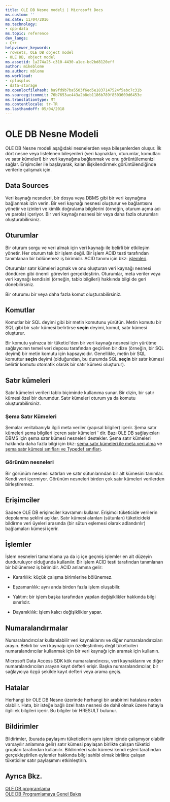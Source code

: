 ```yaml
---
title: OLE DB Nesne modeli | Microsoft Docs
ms.custom: ''
ms.date: 11/04/2016
ms.technology:
- cpp-data
ms.topic: reference
dev_langs:
- C++
helpviewer_keywords:
- rowsets, OLE DB object model
- OLE DB, object model
ms.assetid: 1a274a25-c310-4430-a1ec-bd2bd8120eff
author: mikeblome
ms.author: mblome
ms.workload:
- cplusplus
- data-storage
ms.openlocfilehash: ba9fd9b7ba5503f6ed5e1837147524f5abc7c31b
ms.sourcegitcommit: 76b7653ae443a2b8eb1186b789f8503609d6453e
ms.translationtype: MT
ms.contentlocale: tr-TR
ms.lasthandoff: 05/04/2018
---
```

# <a name="ole-db-object-model"></a>OLE DB Nesne Modeli
OLE DB Nesne modeli aşağıdaki nesnelerden veya bileşenlerden oluşur. İlk dört nesne veya listelenen bileşenleri (veri kaynakları, oturumlar, komutları ve satır kümeleri) bir veri kaynağına bağlanmak ve onu görüntülemenizi sağlar. Erişimciler ile başlayarak, kalan ilişkilendirmek görüntülendiğinde verilerle çalışmak için.  
  
## <a name="data-sources"></a>Data Sources  
 Veri kaynağı nesneleri, bir dosya veya DBMS gibi bir veri kaynağına bağlanmak izin verin. Bir veri kaynağı nesnesi oluşturur ve bağlantısını yönetir ve izinleri ve kimlik doğrulama bilgilerini (örneğin, oturum açma adı ve parola) içeriyor. Bir veri kaynağı nesnesi bir veya daha fazla oturumları oluşturabilirsiniz.  
  
## <a name="sessions"></a>Oturumlar  
 Bir oturum sorgu ve veri almak için veri kaynağı ile belirli bir etkileşim yönetir. Her oturum tek bir işlem değil. Bir işlem ACID testi tarafından tanımlanan bir bölünemez iş birimidir. ACID tanımı için bkz: [işlemleri](#vcconoledbcomponents_transactions).  
  
 Oturumlar satır kümeleri açmak ve onu oluşturan veri kaynağı nesnesi döndüren gibi önemli görevleri gerçekleştirin. Oturumlar, meta veriler veya veri kaynağı kendisini (örneğin, tablo bilgileri) hakkında bilgi de geri dönebilirsiniz.  
  
 Bir oturumu bir veya daha fazla komut oluşturabilirsiniz.  
  
## <a name="commands"></a>Komutlar  
 Komutlar bir SQL deyimi gibi bir metin komutunu yürütün. Metin komutu bir SQL gibi bir satır kümesi belirtirse **seçin** deyimi, komut, satır kümesi oluşturur.  
  
 Bir komutu yalnızca bir tüketici'den bir veri kaynağı nesnesi için yürütme sağlayıcının temel veri deposu tarafından geçirilen bir dize (örneğin, bir SQL deyimi) bir metin komutu için kapsayıcıdır. Genellikle, metin bir SQL komuttur **seçin** deyimi (olduğundan, bu durumda SQL **seçin** bir satır kümesi belirtir komutu otomatik olarak bir satır kümesi oluşturur).  
  
## <a name="rowsets"></a>Satır kümeleri  
 Satır kümeleri verileri tablo biçiminde kullanıma sunar. Bir dizin, bir satır kümesi özel bir durumdur. Satır kümeleri oturum ya da komutu oluşturabilirsiniz.  
  
### <a name="schema-rowsets"></a>Şema Satır Kümeleri  
 Şemalar veritabanıyla ilgili meta veriler (yapısal bilgiler) içerir. Şema satır kümeleri şema bilgileri içeren satır kümeleri ' dir. Bazı OLE DB sağlayıcıları DBMS için şema satır kümesi nesneleri destekler. Şema satır kümeleri hakkında daha fazla bilgi için bkz: [şema satır kümeleri ile meta veri alma](../../data/oledb/obtaining-metadata-with-schema-rowsets.md) ve [şema satır kümesi sınıfları ve Typedef sınıfları](../../data/oledb/schema-rowset-classes-and-typedef-classes.md).  
  
### <a name="view-objects"></a>Görünüm nesneleri  
 Bir görünüm nesnesi satırları ve satır sütunlarından bir alt kümesini tanımlar. Kendi veri içermiyor. Görünüm nesneleri birden çok satır kümeleri verilerden birleştiremez.  
  
## <a name="accessors"></a>Erişimciler  
 Sadece OLE DB erişimciler kavramını kullanır. Erişimci tüketicide verilerin depolanma şeklini açıklar. Satır kümesi alanları (sütunları) tüketicideki bildirme veri üyeleri arasında (bir sütun eşlemesi olarak adlandırılır) bağlamaları kümesi içerir.  
  
##  <a name="vcconoledbcomponents_transactions"></a> İşlemler  
 İşlem nesneleri tamamlama ya da iç içe geçmiş işlemler en alt düzeyin durduruluyor olduğunda kullanılır. Bir işlem ACID testi tarafından tanımlanan bir bölünemez iş birimidir. ACID anlamına gelir:  
  
-   Kararlılık: küçük çalışma birimlerine bölünemez.  
  
-   Eşzamanlılık: aynı anda birden fazla işlem oluşabilir.  
  
-   Yalıtım: bir işlem başka tarafından yapılan değişiklikler hakkında bilgi sınırlıdır.  
  
-   Dayanıklılık: işlem kalıcı değişiklikler yapar.  
  
## <a name="enumerators"></a>Numaralandırmalar  
 Numaralandırıcılar kullanılabilir veri kaynaklarını ve diğer numaralandırıcıları arayın. Belirli bir veri kaynağı için özelleştirilmiş değil tüketicileri numaralandırıcılar kullanmak için bir veri kaynağı için aramak için kullanın.  
  
 Microsoft Data Access SDK kök numaralandırıcısı, veri kaynaklarını ve diğer numaralandırıcıları arayan kayıt defteri erişir. Başka numaralandırıcılar, bir sağlayıcıya özgü şekilde kayıt defteri veya arama geçiş.  
  
## <a name="errors"></a>Hatalar  
 Herhangi bir OLE DB Nesne üzerinde herhangi bir arabirimi hatalara neden olabilir. Hata, bir isteğe bağlı özel hata nesnesi de dahil olmak üzere hatayla ilgili ek bilgileri içerir. Bu bilgiler bir HRESULT bulunur.  
  
## <a name="notifications"></a>Bildirimler  
 Bildirimler, (burada paylaşımı tüketicilerin aynı işlem içinde çalışmıyor olabilir varsayılır anlamına gelir) satır kümesi paylaşan birlikte çalışan tüketici grupları tarafından kullanılır. Bildirimleri satır kümesi kendi eşleri tarafından gerçekleştirilen eylemler hakkında bilgi sahibi olmak birlikte çalışan tüketiciler satır paylaşımını etkinleştirin.  
  
## <a name="see-also"></a>Ayrıca Bkz.  
 [OLE DB programlama](../../data/oledb/ole-db-programming.md)   
 [OLE DB Programlamaya Genel Bakış](../../data/oledb/ole-db-programming-overview.md)